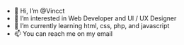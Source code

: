 - 👋 Hi, I’m @Vincct
- 👀 I’m interested in Web Developer and UI / UX Designer
- 🌱 I’m currently learning html, css, php, and javascript
- 📫 You can reach me on my email

<!---
Vincct/Vincct is a ✨ special ✨ repository because its `README.md` (this file) appears on your GitHub profile.
You can click the Preview link to take a look at your changes.
--->
